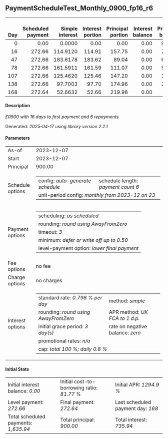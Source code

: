 <h2>PaymentScheduleTest_Monthly_0900_fp16_r6</h2>
<table>
    <thead style="vertical-align: bottom;">
        <th style="text-align: right;">Day</th>
        <th style="text-align: right;">Scheduled payment</th>
        <th style="text-align: right;">Simple interest</th>
        <th style="text-align: right;">Interest portion</th>
        <th style="text-align: right;">Principal portion</th>
        <th style="text-align: right;">Interest balance</th>
        <th style="text-align: right;">Principal balance</th>
        <th style="text-align: right;">Total simple interest</th>
        <th style="text-align: right;">Total interest</th>
        <th style="text-align: right;">Total principal</th>
    </thead>
    <tr style="text-align: right;">
        <td class="ci00">0</td>
        <td class="ci01" style="white-space: nowrap;">0.00</td>
        <td class="ci02">0.0000</td>
        <td class="ci03">0.00</td>
        <td class="ci04">0.00</td>
        <td class="ci05">0.00</td>
        <td class="ci06">900.00</td>
        <td class="ci07">0.0000</td>
        <td class="ci08">0.00</td>
        <td class="ci09">0.00</td>
    </tr>
    <tr style="text-align: right;">
        <td class="ci00">16</td>
        <td class="ci01" style="white-space: nowrap;">272.66</td>
        <td class="ci02">114.9120</td>
        <td class="ci03">114.91</td>
        <td class="ci04">157.75</td>
        <td class="ci05">0.00</td>
        <td class="ci06">742.25</td>
        <td class="ci07">114.9120</td>
        <td class="ci08">114.91</td>
        <td class="ci09">157.75</td>
    </tr>
    <tr style="text-align: right;">
        <td class="ci00">47</td>
        <td class="ci01" style="white-space: nowrap;">272.66</td>
        <td class="ci02">183.6178</td>
        <td class="ci03">183.62</td>
        <td class="ci04">89.04</td>
        <td class="ci05">0.00</td>
        <td class="ci06">653.21</td>
        <td class="ci07">298.5298</td>
        <td class="ci08">298.53</td>
        <td class="ci09">246.79</td>
    </tr>
    <tr style="text-align: right;">
        <td class="ci00">78</td>
        <td class="ci01" style="white-space: nowrap;">272.66</td>
        <td class="ci02">161.5911</td>
        <td class="ci03">161.59</td>
        <td class="ci04">111.07</td>
        <td class="ci05">0.00</td>
        <td class="ci06">542.14</td>
        <td class="ci07">460.1209</td>
        <td class="ci08">460.12</td>
        <td class="ci09">357.86</td>
    </tr>
    <tr style="text-align: right;">
        <td class="ci00">107</td>
        <td class="ci01" style="white-space: nowrap;">272.66</td>
        <td class="ci02">125.4620</td>
        <td class="ci03">125.46</td>
        <td class="ci04">147.20</td>
        <td class="ci05">0.00</td>
        <td class="ci06">394.94</td>
        <td class="ci07">585.5829</td>
        <td class="ci08">585.58</td>
        <td class="ci09">505.06</td>
    </tr>
    <tr style="text-align: right;">
        <td class="ci00">138</td>
        <td class="ci01" style="white-space: nowrap;">272.66</td>
        <td class="ci02">97.7003</td>
        <td class="ci03">97.70</td>
        <td class="ci04">174.96</td>
        <td class="ci05">0.00</td>
        <td class="ci06">219.98</td>
        <td class="ci07">683.2832</td>
        <td class="ci08">683.28</td>
        <td class="ci09">680.02</td>
    </tr>
    <tr style="text-align: right;">
        <td class="ci00">168</td>
        <td class="ci01" style="white-space: nowrap;">272.64</td>
        <td class="ci02">52.6632</td>
        <td class="ci03">52.66</td>
        <td class="ci04">219.98</td>
        <td class="ci05">0.00</td>
        <td class="ci06">0.00</td>
        <td class="ci07">735.9464</td>
        <td class="ci08">735.94</td>
        <td class="ci09">900.00</td>
    </tr>
</table>
<h4>Description</h4>
<p><i>£0900 with 16 days to first payment and 6 repayments</i></p>
<p>Generated: <i>2025-04-17 using library version 2.2.1</i></p>
<h4>Parameters</h4>
<table>
    <tr>
        <td>As-of</td>
        <td>2023-12-07</td>
    </tr>
    <tr>
        <td>Start</td>
        <td>2023-12-07</td>
    </tr>
    <tr>
        <td>Principal</td>
        <td>900.00</td>
    </tr>
    <tr>
        <td>Schedule options</td>
        <td>
            <table>
                <tr>
                    <td>config: <i>auto-generate schedule</i></td>
                    <td>schedule length: <i><i>payment count</i> 6</i></td>
                </tr>
                <tr>
                    <td colspan="2" style="white-space: nowrap;">unit-period config: <i>monthly from 2023-12 on 23</i></td>
                </tr>
            </table>
        </td>
    </tr>
    <tr>
        <td>Payment options</td>
        <td>
            <table>
                <tr>
                    <td>scheduling: <i>as scheduled</i></td>
                </tr>
                <tr>
                    <td>rounding: <i>round using AwayFromZero</i></td>
                </tr>
                <tr>
                    <td>timeout: <i>3</i></td>
                </tr>
                <tr>
                    <td>minimum: <i>defer&nbsp;or&nbsp;write&nbsp;off&nbsp;up&nbsp;to&nbsp;0.50</i></td>
                </tr>
                <tr>
                    <td>level-payment option: <i>lower&nbsp;final&nbsp;payment</i></td>
                </tr>
            </table>
        </td>
    </tr>
    <tr>
        <td>Fee options</td>
        <td>no fee
        </td>
    </tr>
    <tr>
        <td>Charge options</td>
        <td>no charges
        </td>
    </tr>
    <tr>
        <td>Interest options</td>
        <td>
            <table>
                <tr>
                    <td>standard rate: <i>0.798 % per day</i></td>
                    <td>method: <i>simple</i></td>
                </tr>
                <tr>
                    <td>rounding: <i>round using AwayFromZero</i></td>
                    <td>APR method: <i>UK FCA to 1 d.p.</i></td>
                </tr>
                <tr>
                    <td>initial grace period: <i>3 day(s)</i></td>
                    <td>rate on negative balance: <i>zero</i></td>
                </tr>
                <tr>
                    <td colspan="2">promotional rates: <i><i>n/a</i></i></td>
                </tr>
                <tr>
                    <td colspan="2">cap: <i>total 100 %; daily 0.8 %</td>
                </tr>
            </table>
        </td>
    </tr>
</table>
<h4>Initial Stats</h4>
<table>
    <tr>
        <td>Initial interest balance: <i>0.00</i></td>
        <td>Initial cost-to-borrowing ratio: <i>81.77 %</i></td>
        <td>Initial APR: <i>1294.9 %</i></td>
    </tr>
    <tr>
        <td>Level payment: <i>272.66</i></td>
        <td>Final payment: <i>272.64</i></td>
        <td>Last scheduled payment day: <i>168</i></td>
    </tr>
    <tr>
        <td>Total scheduled payments: <i>1,635.94</i></td>
        <td>Total principal: <i>900.00</i></td>
        <td>Total interest: <i>735.94</i></td>
    </tr>
</table>
